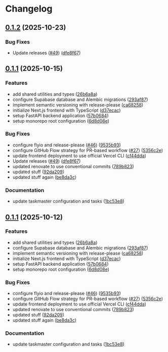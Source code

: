 # Changelog

## [0.1.2](https://github.com/iturgut/F1Picks/compare/f1-picks-v0.1.1...f1-picks-v0.1.2) (2025-10-23)


### Bug Fixes

* Update releases ([#49](https://github.com/iturgut/F1Picks/issues/49)) ([dfe8f67](https://github.com/iturgut/F1Picks/commit/dfe8f67e767054313798a1dc460bb38a85ccab97))

## [0.1.1](https://github.com/iturgut/F1Picks/compare/f1-picks-v0.1.0...f1-picks-v0.1.1) (2025-10-15)


### Features

* add shared utilities and types ([26b6a8a](https://github.com/iturgut/F1Picks/commit/26b6a8aa615675362a9264c0a2c92756692da320))
* configure Supabase database and Alembic migrations ([293af87](https://github.com/iturgut/F1Picks/commit/293af87513fc0d40d95b3f1b7d394dde33d5812a))
* implement semantic versioning with release-please ([ca68258](https://github.com/iturgut/F1Picks/commit/ca682580ac158213890a7a647dfdccb048734dcc))
* initialize Next.js frontend with TypeScript ([d37ecac](https://github.com/iturgut/F1Picks/commit/d37ecac0020ece896533f170c59da1d0174fda6f))
* setup FastAPI backend application ([57b0684](https://github.com/iturgut/F1Picks/commit/57b0684e10fe059e92cea27501655cf9f282a5e8))
* setup monorepo root configuration ([6d8d08e](https://github.com/iturgut/F1Picks/commit/6d8d08ed8d503a61898892cf28234bcab3c27db6))


### Bug Fixes

* configure flyio and release-please ([#46](https://github.com/iturgut/F1Picks/issues/46)) ([9535b93](https://github.com/iturgut/F1Picks/commit/9535b93b9015dc3e26509179912c59de14c340ed))
* configure GitHub Flow strategy for PR-based workflow ([#27](https://github.com/iturgut/F1Picks/issues/27)) ([5356c2e](https://github.com/iturgut/F1Picks/commit/5356c2e55757d9647b03fd17637ed549ba296f9b))
* update frontend deployment to use official Vercel CLI ([cf44dda](https://github.com/iturgut/F1Picks/commit/cf44ddae28729c35cc64f5969b653041017a8a9f))
* Update releases ([#49](https://github.com/iturgut/F1Picks/issues/49)) ([dfe8f67](https://github.com/iturgut/F1Picks/commit/dfe8f67e767054313798a1dc460bb38a85ccab97))
* updated renovate to use conventional commits ([789b823](https://github.com/iturgut/F1Picks/commit/789b823696010f1c1fe1cb55a315540b72eb65fb))
* updated stuff ([92da209](https://github.com/iturgut/F1Picks/commit/92da2099b7f0147d6ac5e2515361d87aee828362))
* updated stuff again ([be8da3c](https://github.com/iturgut/F1Picks/commit/be8da3c054e7dd365f2305de4af34b5e946552cf))


### Documentation

* update taskmaster configuration and tasks ([1bc53e8](https://github.com/iturgut/F1Picks/commit/1bc53e84a1040411d37fc4f566add294a2b77a40))

## [0.1.1](https://github.com/iturgut/F1Picks/compare/f1-picks-v0.1.0...f1-picks-v0.1.1) (2025-10-12)


### Features

* add shared utilities and types ([26b6a8a](https://github.com/iturgut/F1Picks/commit/26b6a8aa615675362a9264c0a2c92756692da320))
* configure Supabase database and Alembic migrations ([293af87](https://github.com/iturgut/F1Picks/commit/293af87513fc0d40d95b3f1b7d394dde33d5812a))
* implement semantic versioning with release-please ([ca68258](https://github.com/iturgut/F1Picks/commit/ca682580ac158213890a7a647dfdccb048734dcc))
* initialize Next.js frontend with TypeScript ([d37ecac](https://github.com/iturgut/F1Picks/commit/d37ecac0020ece896533f170c59da1d0174fda6f))
* setup FastAPI backend application ([57b0684](https://github.com/iturgut/F1Picks/commit/57b0684e10fe059e92cea27501655cf9f282a5e8))
* setup monorepo root configuration ([6d8d08e](https://github.com/iturgut/F1Picks/commit/6d8d08ed8d503a61898892cf28234bcab3c27db6))


### Bug Fixes

* configure flyio and release-please ([#46](https://github.com/iturgut/F1Picks/issues/46)) ([9535b93](https://github.com/iturgut/F1Picks/commit/9535b93b9015dc3e26509179912c59de14c340ed))
* configure GitHub Flow strategy for PR-based workflow ([#27](https://github.com/iturgut/F1Picks/issues/27)) ([5356c2e](https://github.com/iturgut/F1Picks/commit/5356c2e55757d9647b03fd17637ed549ba296f9b))
* update frontend deployment to use official Vercel CLI ([cf44dda](https://github.com/iturgut/F1Picks/commit/cf44ddae28729c35cc64f5969b653041017a8a9f))
* updated renovate to use conventional commits ([789b823](https://github.com/iturgut/F1Picks/commit/789b823696010f1c1fe1cb55a315540b72eb65fb))
* updated stuff ([92da209](https://github.com/iturgut/F1Picks/commit/92da2099b7f0147d6ac5e2515361d87aee828362))
* updated stuff again ([be8da3c](https://github.com/iturgut/F1Picks/commit/be8da3c054e7dd365f2305de4af34b5e946552cf))


### Documentation

* update taskmaster configuration and tasks ([1bc53e8](https://github.com/iturgut/F1Picks/commit/1bc53e84a1040411d37fc4f566add294a2b77a40))
